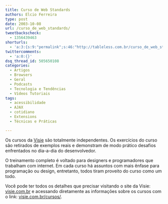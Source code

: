 ```yaml
---
title: Curso de Web Standards
authors: Elcio Ferreira
type: post
date: 2003-10-08
url: /curso_de_web_standards/
tweetbackscheck:
  - 1356439463
shorturls:
  - 'a:3:{s:9:"permalink";s:46:"http://tableless.com.br/curso_de_web_standards";s:7:"tinyurl";s:26:"http://tinyurl.com/42nmozg";s:4:"isgd";s:19:"http://is.gd/5p4lUM";}'
twittercomments:
  - 'a:0:{}'
dsq_thread_id: 505650108
categories:
  - Artigos
  - Browsers
  - Geral
  - Podcasts
  - Tecnologia e Tendências
  - Vídeos Tutoriais
tags:
  - acessibilidade
  - AJAX
  - cotidiano
  - Extensions
  - Técnicas e Práticas

---
```

Os cursos da [Visie][1] são totalmente independentes. Os exercícios do curso são retirados de exemplos reais e demonstram de modo prático desafios enfrentados no dia-a-dia do desenvolvedor.

O treinamento completo é voltado para designers e programadores que trabalham com internet. Em cada curso há assuntos com mais ênfase para programação ou design, entretanto, todos tiram proveito do curso como um todo.

Você pode ter todos os detalhes que precisar visitando o site da Visie: [visie.com.br][2] e acessando diretamente as informações sobre os cursos com o link: [visie.com.br/cursos/][3].

 [1]: http://visie.com.br/sobre/
 [2]: http://visie.com.br/
 [3]: http://visie.com.br/cursos/
